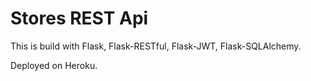 # Stores REST Api

This is build with Flask, Flask-RESTful, Flask-JWT, Flask-SQLAlchemy.

Deployed on Heroku.